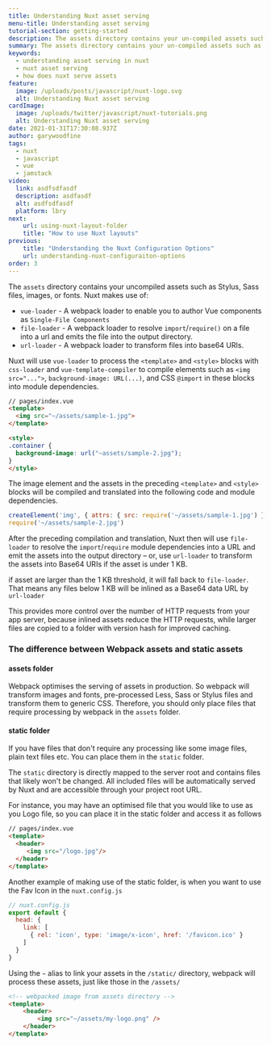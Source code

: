 ```yaml
---
title: Understanding Nuxt asset serving
menu-title: Understanding asset serving
tutorial-section: getting-started
description: The assets directory contains your un-compiled assets such as Stylus or Sass files, images, or fonts.
summary: The assets directory contains your un-compiled assets such as Stylus or Sass files, images, or fonts.
keywords:
  - understanding asset serving in nuxt
  - nuxt asset serving
  - how does nuxt serve assets
feature:
  image: /uploads/posts/javascript/nuxt-logo.svg
  alt: Understanding Nuxt asset serving
cardImage:
  image: /uploads/twitter/javascript/nuxt-tutorials.png
  alt: Understanding Nuxt asset serving
date: 2021-01-31T17:30:08.937Z
author: garywoodfine
tags:
  - nuxt
  - javascript
  - vue
  - jamstack
video:
  link: asdfsdfasdf
  description: asdfasdf
  alt: asdfsdfasdf
  platform: lbry
next:
    url: using-nuxt-layout-folder
    title: "How to use Nuxt layouts"
previous:
    title: "Understanding the Nuxt Configuration Options"
    url: understanding-nuxt-configuraiton-options
order: 3
---
```


The `assets` directory contains your uncompiled assets such as Stylus, Sass files, images, or fonts. Nuxt makes use of:
* `vue-loader` - A webpack loader to enable you to author Vue components as `Single-File Components`
* `file-loader` - A webpack loader to resolve `import`/`require()` on a file into a url and emits the file into 
  the output directory.
* `url-loader` - A webpack loader to transform files into base64 URIs.

Nuxt will use `vue-loader` to process the `<template>` and `<style>` blocks with `css-loader` and `vue-template-compiler`
to compile elements such as `<img src="...">`, `background-image: URL(...)`, and CSS `@import` in these blocks into 
module dependencies. 

```html
// pages/index.vue
<template>
  <img src="~/assets/sample-1.jpg">
</template>

<style>
.container {
  background-image: url("~assets/sample-2.jpg");
}
</style>
```
The image element and the assets in the preceding `<template>` and `<style>` blocks will be compiled and translated 
into the following code and module dependencies.

```javascript
createElement('img', { attrs: { src: require('~/assets/sample-1.jpg') }})
require('~/assets/sample-2.jpg')
```

After the preceding compilation and translation, Nuxt then will use `file-loader` to resolve the `import`/`require`
module dependencies into a URL and emit the assets into the output directory – or, use `url-loader` to transform the 
assets into Base64 URIs if the asset is under 1 KB. 

if asset are larger than the 1 KB threshold, it will fall back to `file-loader`. That means any files below 1 KB will 
be inlined as a Base64 data URL by `url-loader`

This provides more control over the number of HTTP requests from your app server, because inlined assets reduce the 
HTTP requests, while larger files are copied to a folder with version hash for improved caching.

### The difference between Webpack assets and static assets

#### assets folder
Webpack optimises the serving of assets in production. So webpack will transform images and fonts, pre-processed Less,
Sass or Stylus files and transform them to generic CSS.  Therefore, you should only place files that require processing
by webpack in the `assets` folder.

#### <a id="#static"></a> static folder ####

If you have files that don't require any processing like some image files, plain text files etc. You can place them 
in the `static` folder.

The `static` directory is directly mapped to the server root and contains files that likely won't be changed. All 
included files will be automatically served by Nuxt and are accessible through your project root URL.

For instance, you may have an optimised file that you would like to use as you Logo file, so you can place it in the
static folder and access it as follows

```html
// pages/index.vue
<template>
  <header>
     <img src="/logo.jpg"/>
  </header>
</template>
```

Another example of making use of the static folder, is when you want to use the Fav Icon in the `nuxt.config.js` 

```javascript
// nuxt.config.js
export default {
  head: {
    link: [
      { rel: 'icon', type: 'image/x-icon', href: '/favicon.ico' }
    ]
  }
}

```
Using the `~` alias to link your assets in the `/static/` directory, webpack will process these assets, just like those 
in the `/assets/`


```html
<!-- webpacked image from assets directory -->
<template>
    <header>
        <img src="~/assets/my-logo.png" />
    </header>
</template>
```
